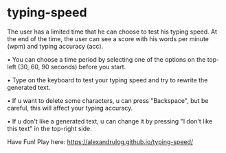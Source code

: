 # typing-speed

The user has a limited time that he can choose to test his typing speed.
At the end of the time, the user can see a score with his words per minute (wpm) and typing accuracy (acc).

• You can choose a time period by selecting one of the options on the top-left (30, 60, 90 seconds) before you start.

• Type on the keyboard to test your typing speed and try to rewrite the generated text.

• If u want to delete some characters, u can press "Backspace", but be careful, this will affect your typing accuracy.

• If u don't like a generated text, u can change it by pressing "I don't like this text" in the top-right side.

Have Fun!
Play here: https://alexandrulog.github.io/typing-speed/
